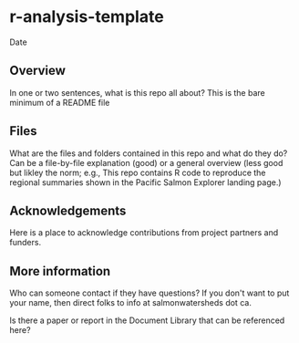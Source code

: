 # r-analysis-template

Date

## Overview

In one or two sentences, what is this repo all about? This is the bare minimum of a README file

## Files

What are the files and folders contained in this repo and what do they do? Can be a file-by-file explanation (good) or a general overview (less good but likley the norm; e.g., This repo contains R code to reproduce the regional summaries shown in the Pacific Salmon Explorer landing page.)

## Acknowledgements

Here is a place to acknowledge contributions from project partners and funders.

## More information

Who can someone contact if they have questions? If you don't want to put your name, then direct folks to info at salmonwatersheds dot ca.

Is there a paper or report in the Document Library that can be referenced here?
